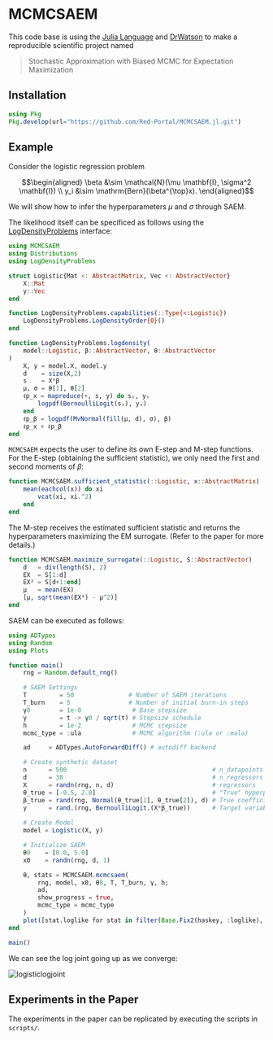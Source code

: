 
# MCMCSAEM

This code base is using the [Julia Language](https://julialang.org/) and
[DrWatson](https://juliadynamics.github.io/DrWatson.jl/stable/)
to make a reproducible scientific project named
> Stochastic Approximation with Biased MCMC for Expectation Maximization

## Installation

```julia
using Pkg
Pkg.develop(url="https://github.com/Red-Portal/MCMCSAEM.jl.git")
```

## Example
Consider the logistic regression problem
```math
\begin{aligned}
    \beta &\sim \mathcal{N}(\mu \mathbf{I}, \sigma^2 \mathbf{I}) \\
    y_i   &\sim \mathrm{Bern}(\beta^{\top}x).
\end{aligned}
```
We will show how to infer the hyperparameters $\mu$ and $\sigma$ through SAEM.

The likelihood itself can be specificed as follows using the [LogDensityProblems](https://github.com/tpapp/LogDensityProblems.jl) interface:
```julia
using MCMCSAEM
using Distributions
using LogDensityProblems

struct Logistic{Mat <: AbstractMatrix, Vec <: AbstractVector}
    X::Mat
    y::Vec
end

function LogDensityProblems.capabilities(::Type{<:Logistic})
    LogDensityProblems.LogDensityOrder{0}()
end

function LogDensityProblems.logdensity(
    model::Logistic, β::AbstractVector, θ::AbstractVector
)
    X, y = model.X, model.y
    d    = size(X,2)
    s    = X*β   
    μ, σ = θ[1], θ[2]
    ℓp_x = mapreduce(+, s, y) do sᵢ, yᵢ
        logpdf(BernoulliLogit(sᵢ), yᵢ)
    end
    ℓp_β = logpdf(MvNormal(fill(μ, d), σ), β)
    ℓp_x + ℓp_β
end
```

`MCMCSAEM` expects the user to define its own E-step and M-step functions.
For the E-step (obtaining the sufficient statistic), we only need the first and second moments of $\beta$:
```julia
function MCMCSAEM.sufficient_statistic(::Logistic, x::AbstractMatrix)
    mean(eachcol(x)) do xi
        vcat(xi, xi.^2)
    end
end
```

The M-step receives the estimated sufficient statistic and returns the hyperparameters maximizing the EM surrogate. (Refer to the paper for more details.)
```julia
function MCMCSAEM.maximize_surrogate(::Logistic, S::AbstractVector)
    d   = div(length(S), 2)
    EX  = S[1:d]
    EX² = S[d+1:end]
    μ   = mean(EX)
    [μ, sqrt(mean(EX²) - μ^2)]
end
```

SAEM can be executed as follows:
```julia
using ADTypes
using Random
using Plots

function main()
    rng = Random.default_rng()

    # SAEM Settings
    T         = 50               # Number of SAEM iterations
    T_burn    = 5                # Number of initial burn-in steps
    γ0        = 1e-0              # Base stepsize
    γ         = t -> γ0 / sqrt(t) # Stepsize schedule
    h         = 1e-2              # MCMC stepsize
    mcmc_type = :ula              # MCMC algorithm (:ula or :mala)

    ad     = ADTypes.AutoForwardDiff() # autodiff backend

    # Create synthetic dataset
    n      = 500                                        # n_datapoints
    d      = 30                                         # n_regressors
    X      = randn(rng, n, d)                           # regressors
    θ_true = [-0.5, 2.0]                                # "True" hyperparameters
    β_true = rand(rng, Normal(θ_true[1], θ_true[2]), d) # True coefficients
    y      = rand.(rng, BernoulliLogit.(X*β_true))      # Target variables
    
    # Create Model
    model = Logistic(X, y)

    # Initialize SAEM
    θ0    = [0.0, 5.0]
    x0    = randn(rng, d, 1)

    θ, stats = MCMCSAEM.mcmcsaem(
        rng, model, x0, θ0, T, T_burn, γ, h;
        ad, 
        show_progress = true, 
        mcmc_type = mcmc_type
    )
    plot([stat.loglike for stat in filter(Base.Fix2(haskey, :loglike), stats)], xlabel="SAEM Iteration", ylabel="Log Joint")
end

main()
```

We can see the log joint going up as we converge:

![logisticlogjoint](logistc_logjoint.svg)

## Experiments in the Paper
The experiments in the paper can be replicated by executing the scripts in `scripts/`.
